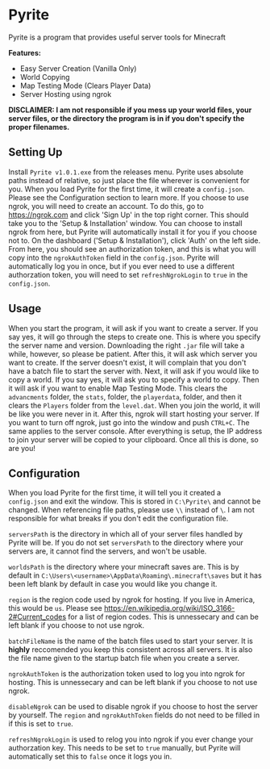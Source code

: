 # Pyrite

Pyrite is a program that provides useful server tools for Minecraft


**Features:**
* Easy Server Creation (Vanilla Only)
* World Copying
* Map Testing Mode (Clears Player Data)
* Server Hosting using ngrok

**DISCLAIMER: I am not responsible if you mess up your world files, your server files, or the directory the program is in if you don't specify the proper filenames.**


## Setting Up
Install `Pyrite v1.0.1.exe` from the releases menu. Pyrite uses absolute paths instead of relative, so just place the file wherever is convenient for you. When you load Pyrite for the first time, it will create a `config.json`. Please see the Configuration section to learn more.
If you choose to use ngrok, you will need to create an account. To do this, go to https://ngrok.com and click 'Sign Up' in the top right corner. This should take you to the 'Setup & Installation' window. You can choose to install ngrok from here, but Pyrite will automatically install it for you if you choose not to. 
On the dashboard ('Setup & Installation'), click 'Auth' on the left side. From here, you should see an authorization token, and this is what you will copy into the `ngrokAuthToken` field in the `config.json`. Pyrite will automatically log you in once, but if you ever need to use a different authorzation token, you will need to set `refreshNgrokLogin` to `true` in the `config.json`.



## Usage
When you start the program, it will ask if you want to create a server. If you say yes, it will go through the steps to create one.  This is where you specify the server name and version. Downloading the right `.jar` file will take a while, however, so please be patient. After this, it will ask which server you want to create. If the server doesn't exist, it will complain that you don't have a batch file to start the server with. Next, it will ask if you would like to copy a world. If you say yes, it will ask you to specify a world to copy. Then it will ask if you want to enable Map Testing Mode. This clears the `advancments` folder, the `stats`, folder, the `playerdata`, folder, and then it clears the `Players` folder from the `level.dat`. When you join the world, it will be like you were never in it. After this, ngrok will start hosting your server. If you want to turn off ngrok, just go into the window and push `CTRL+C`. The same applies to the server console. After everything is setup, the IP address to join your server will be copied to your clipboard. Once all this is done, so are you!


## Configuration
When you load Pyrite for the first time, it will tell you it created a `config.json` and exit the window. This is stored in `C:\Pyrite\` and cannot be changed. When referencing file paths, please use `\\` instead of `\`. I am not responsible for what breaks if you don't edit the configuration file.

`serversPath` is the directory in which all of your server files handled by Pyrite will be. If you do not set `serversPath` to the directory where your servers are, it cannot find the servers, and won't be usable.

`worldsPath` is the directory where your minecraft saves are. This is by default in `C:\Users\<username>\AppData\Roaming\.minecraft\saves` but it has been left blank by default in case you would like you change it.

`region` is the region code used by ngrok for hosting. If you live in America, this would be `us`. Please see https://en.wikipedia.org/wiki/ISO_3166-2#Current_codes for a list of region codes. This is unnessecary and can be left blank if you choose to not use ngrok.

`batchFileName` is the name of the batch files used to start your server. It is **highly** reccomended you keep this consistent across all servers. It is also the file name given to the startup batch file when you create a server.

`ngrokAuthToken` is the authorization token used to log you into ngrok for hosting. This is unnessecary and can be left blank if you choose to not use ngrok.

`disableNgrok` can be used to disable ngrok if you choose to host the server by yourself. The `region` and `ngrokAuthToken` fields do not need to be filled in if this is set to `true`.

`refreshNgrokLogin` is used to relog you into ngrok if you ever change your authorzation key. This needs to be set to `true` manually, but Pyrite will automatically set this to `false` once it logs you in.
